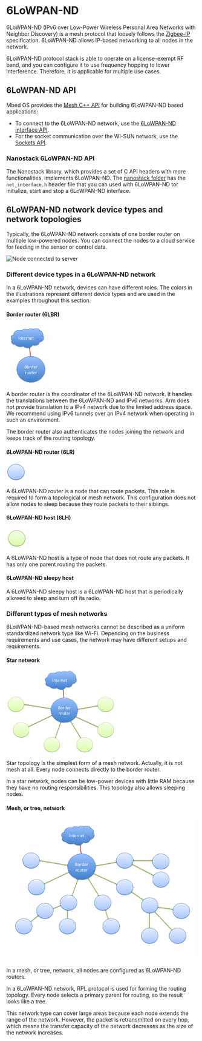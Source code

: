 <h1 id="6LoWPAN-ND-tech">6LoWPAN-ND</h1>

6LoWPAN-ND (IPv6 over Low-Power Wireless Personal Area Networks with Neighbor Discovery) is a mesh protocol that loosely follows the [Zigbee-IP](https://www.zigbee.org/) specification. 6LoWPAN-ND allows IP-based networking to all nodes in the network.

6LoWPAN-ND protocol stack is able to operate on a license-exempt RF band, and you can configure it to use frequency hopping to lower interference. Therefore, it is applicable for multiple use cases.

## 6LoWPAN-ND API

Mbed OS provides the [Mesh C++ API](../apis/mesh-api.html) for building 6LoWPAN-ND based applications:

- To connect to the 6LoWPAN-ND network, use the [6LoWPAN-ND interface API](https://github.com/ARMmbed/mbed-os/blob/master/features/nanostack/mbed-mesh-api/mbed-mesh-api/LoWPANNDInterface.h).
- For the socket communication over the Wi-SUN network, use the [Sockets API](../apis/network-socket.html).

### Nanostack 6LoWPAN-ND API

The Nanostack library, which provides a set of C API headers with more functionalities, implements 6LoWPAN-ND. The [nanostack folder](https://github.com/ARMmbed/mbed-os/tree/master/features/nanostack/sal-stack-nanostack/nanostack) has the `net_interface.h` header file that you can used with 6LoWPAN-ND tor initialize, start and stop a 6LoWPAN-ND interface.

## 6LoWPAN-ND network device types and network topologies

Typically, the 6LoWPAN-ND network consists of one border router on multiple low-powered nodes. You can connect the nodes to a cloud service for feeding in the sensor or control data.

![Node connected to server](https://github.com/ARMmbed/mbed-os-5-docs/blob/v5.14/docs/images/node_to_server_2.jpg?raw=true)

### Different device types in a 6LoWPAN-ND network

In a 6LoWPAN-ND network, devices can have different roles. The colors in the illustrations represent different device types and are used in the examples throughout this section.

#### Border router (6LBR)

![Border router](../../../images/br.png)

A border router is the coordinator of the 6LoWPAN-ND network. It handles the translations between the 6LoWPAN-ND and IPv6 networks. Arm does not provide translation to a IPv4 network due to the limited address space. We recommend using IPv6 tunnels over an IPv4 network when operating in such an environment.

The border router also authenticates the nodes joining the network and keeps track of the routing topology.

#### 6LoWPAN-ND router (6LR)

![6LoWPAN-ND router](../../../images/6lr.png)

A 6LoWPAN-ND router is a node that can route packets. This role is required to form a topological or mesh network. This configuration does not allow nodes to sleep because they route packets to their siblings.

#### 6LoWPAN-ND host (6LH)

![6LoWPAN-ND Host](../../../images/6lh.png)

A 6LoWPAN-ND host is a type of node that does not route any packets. It has only one parent routing the packets.

#### 6LoWPAN-ND sleepy host

A 6LoWPAN-ND sleepy host is a 6LoWPAN-ND host that is periodically allowed to sleep and turn off its radio.

### Different types of mesh networks

6LoWPAN-ND-based mesh networks cannot be described as a uniform standardized network type like Wi-Fi. Depending on the business requirements and use cases, the network may have different setups and requirements.

#### Star network

![Start topology](../../../images/star_topology.png)

Star topology is the simplest form of a mesh network. Actually, it is not mesh at all. Every node connects directly to the border router.

In a star network, nodes can be low-power devices with little RAM because they have no routing responsibilities. This topology also allows sleeping nodes.

#### Mesh, or tree, network

![Tree type mesh](../../../images/mesh.png)

In a mesh, or tree, network, all nodes are configured as 6LoWPAN-ND routers.

In a 6LoWPAN-ND network, RPL protocol is used for forming the routing topology. Every node selects a primary parent for routing, so the result looks like a tree.

This network type can cover large areas because each node extends the range of the network. However, the packet is retransmitted on every hop, which means the transfer capacity of the network decreases as the size of the network increases.

